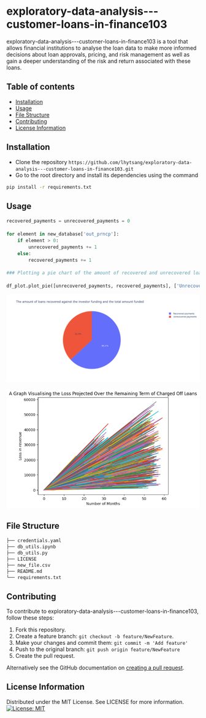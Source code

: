 # exploratory-data-analysis---customer-loans-in-finance103

exploratory-data-analysis---customer-loans-in-finance103 is a tool that allows financial institutions to analyse the loan data to make more informed decisions about loan approvals, pricing, and risk management as well as gain a deeper understanding of the risk and return associated with these loans.
## Table of contents

- [Installation](#installation)
- [Usage](#usage)
- [File Structure](#file-structure)
- [Contributing](#contributing)
- [License Information](#license-information)

## Installation
- Clone the repository 
```https://github.com/lhytsang/exploratory-data-analysis---customer-loans-in-finance103.git```
- Go to the root directory and install its dependencies using the command 

```bash
pip install -r requirements.txt
```
## Usage

```python
recovered_payments = unrecovered_payments = 0

for element in new_database['out_prncp']:
    if element > 0:
        unrecovered_payments += 1
    else:
        recovered_payments += 1

### Plotting a pie chart of the amount of recovered and unrecovered loans

df_plot.plot_pie([unrecovered_payments, recovered_payments], ['Unrecovered payments', 'Recovered payments'], 'The amount of loans recovered against the investor funding and the total amount funded')
```
![Model](recovered_vs_unrecovered_payments_pieplot.png)

![Model](projected_losses.png)
## File Structure
```
├── credentials.yaml
├── db_utils.ipynb
├── db_utils.py
├── LICENSE
├── new_file.csv
├── README.md
└── requirements.txt
```

## Contributing 

To contribute to exploratory-data-analysis---customer-loans-in-finance103, follow these steps:

1. Fork this repository.
2. Create a feature branch: `git checkout -b feature/NewFeature`.
3. Make your changes and commit them: `git commit -m 'Add feature'`
4. Push to the original branch: `git push origin feature/NewFeature`
5. Create the pull request.

Alternatively see the GitHub documentation on [creating a pull request](https://help.github.com/en/github/collaborating-with-issues-and-pull-requests/creating-a-pull-request).


## License Information
Distributed under the MIT License. See LICENSE for more information.
[![License: MIT](https://img.shields.io/badge/License-MIT-yellow.svg)](https://opensource.org/licenses/MIT)